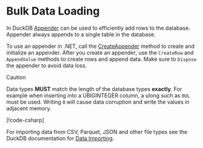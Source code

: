 # Bulk Data Loading

In DuckDB [Appender](https://duckdb.org/docs/data/appender) can be used to efficiently add rows to the database. Appender always appends to a single table in the database.

To use an appender in .NET, call the [CreateAppender](xref:DuckDB.NET.Data.DuckDBConnection.CreateAppender(System.String)) method to create and initialize an appender. After you create an appender, use the `CreateRow` and `AppendValue` methods to create rows and append data. Make sure to `Dispose` the appender to avoid data loss.

> [!CAUTION]
> Data types **MUST** match the length of the database types **exactly**. For example when inserting into a UBIGINTEGER column, a ulong such as `0UL` must be used. Writing `0` will cause data corruption and write the values in adjacent memory.

[!code-csharp[](../code/ManagedAppender.cs)]

For importing data from CSV, Parquet, JSON and other file types see the DuckDB documentation for [Data Importing](https://duckdb.org/docs/data/overview).
